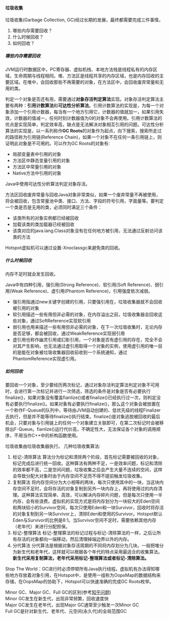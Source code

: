 #### 垃圾收集
垃圾收集(Garbage Collection, GC)经过长期的发展，最终都需要完成三件事情，
1. 哪些内存需要回收？
2. 什么时候回收？
3. 如何回收？

##### 哪些内存需要回收
JVM运行时数据区中，PC寄存器、虚拟机栈、本地方法栈是线程私有的内存区域，生命周期与线程相同。堆、方法区是线程共享的内存区域，也是内存回收的主要区域。在堆中，会回收那些不再需要的对象，在方法区中，会回收废弃常量和无用的类。

判定一个对象是否还有用，需要通过**对象存活判定算法**实现。对象存活判定算法主要有两种：**引用计数算法**和**可达性分析算法**。引用计数算法的实现是，为每一个对象添加一个引用计数器，每当有一个地方引用它，计数器的值就加一，如果引用失效，计数器的值减一，任何时刻计数器值为0的对象不会再使用。引用计数算法的优点是实现简单，判定效率高，缺点是无法解决对象相互引用的问题。可达性分析算法的实现是，以一系列称作**GC Roots**的对象作为起点，向下搜索，搜索所走过的路径称为引用链(Reference Chain)，如果一个对象不在任何一条引用链上，则证明此对象是不可用的。可以作为GC Roots的对象有:
- 局部变量表中引用的对象
- 方法区中静态变量引用的对象
- 方法区中常量引用的对象
- Native方法中引用的对象

Java中使用可达性分析算法判定对象存活。

方法区回收废弃常量与回收Java对象非常类似，如果一个废弃常量不再被使用，将会被回收，包含常量池中类、接口、方法、字段的符号引用，字面量等。要判定一个类是否是无用的类，必须同时满足三个条件：
- 该类所有的对象实例都已经被回收
- 加载该类的类加载器已经被回收
- 该类对应的java.lang.Class对象没有在任何地方被引用，无法通过反射访问该类的方法

Hotspot虚拟机可以通过设置-Xnoclassgc来避免类的回收。

##### 什么时候回收
内存不足时就会发生回收。

Java中有四种引用，强引用(Strong Reference)、软引用(Soft Reference)、弱引用(Weak Reference)、虚引用(Phantom Reference)，引用强度依次减弱。
- 强引用指通过new关键字创建的引用，只要强引用在，垃圾收集器就不会回收被引用的对象
- 软引用描述一些有用但非必需的对象，在内存溢出之前，垃圾收集器会回收这些对象，通过SoftReference实现软引用
- 弱引用也用来描述一些有用但非必需的对象，在下一次垃圾收集时，无论内存是否足够，都会被回收，通过WeakReference实现弱引用
- 虚引用也称作幽灵引用或幻影引用，一个对象是否有虚引用的存在，完全不会对其产生影响，也无法通过虚引用取得一个对象的实例，使用虚引用的唯一目的是能在对象被垃圾收集器回收前收到一个系统通知，通过PhantomReference实现虚引用。

##### 如何回收
要回收一个对象，至少要经历两次标记，通过对象存活判定算法判定对象不可用时，会进行第一次标记并进行一次筛选，筛选的条件是对象是否有必要执行finalize()，如果对象没有覆盖fianlize()或者finalize()已经执行过一次，则判定没有必要执行finalize()。如果对象有必要执行finalize()，那么这个对象会被放置在一个称作F-Queue的队列中，等待由JVM自动创建的、低优先级的线程Finalizer去执行，但是并不能等待finalize()执行结束。finalize()是对象逃脱被回收的最后机会，只要对象与引用链上的任何一个对象建立关联即可，在第二次标记时会被移除出F-Queue。fianlize()运行代价高，不确定性大，无法保证各个对象的调用顺序，不用当作C++中的析构函数使用。

垃圾收集由垃圾收集器执行。
几种垃圾收集算法:
1. 标记-清除算法
   算法分为标记和清除两个阶段，首先标记需要被回收的对象，标记完成后进行统一回收。这种算法有两种不足，一是效率问题，标记和清除的效率都不高，二是空间问题，垃圾收集之后会产生大量不连续的空间，这样会导致分配大对象时由于内存空间不足而不得不提前触发垃圾收集。
2. 复制算法
   将内存空间分为大小相等的两块，每次只使用其中的一块，当这块内存空间不足时，会将存活的对象复制到另外一块内存上，再将使用过的内存清理。这种算法实现简单、高效，可以解决内存碎片问题，但是每次只使用一半内存，会有些浪费。虚拟机的实现方式是将内存划分为一块较大的Eden空间和两块较小的Survivor空间，每次只使用Eden和一块Survivor，回收时将存活的对象复制到另一块Survivor上，清除Eden和使用的Survivor。Hotspot默认Eden与Survivor的比例是8:1。当Survivor空间不足时，需要依赖其他内存（老年代）来进行分配担保。
3. 标记-整理算法
   标记-整理算法的标记过程与标记-清除算法的一样，之后让所有存活的对象都向一端移动，然后清理掉端边界以外的内存。
4. 分代算法
   分代算法是根据对象存活周期的不同将内存划分为几块。一般把堆分为新生代和老年代，这样就可以根据各个年代的特点采用最适合的收集算法。**新生代采用复制算法，老年代采用标记-整理算法或者标记-清除算法。**

Stop The World：GC进行时必须停顿所有Java执行线程。虚拟机有办法得知哪些地方存放着对象引用，在Hotspot中，是使用一组称为OopsMap的数据结构来存储，在OopsMap的协助下，Hotspot可以快速准确的完成GC Roots枚举。

Minor GC、Major GC、Full GC的区别(参考[知乎问题](https://www.zhihu.com/question/41922036))\
Minor GC发生在新生代，出现非常频繁，回收速度快\
Major GC发生在老年代，出现Major GC通常至少触发一次Minor GC\
Full GC是针对新生代、老年代、元空间(永久代)的全局范围GC
